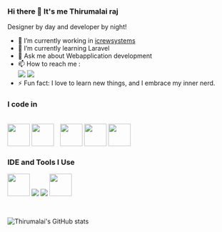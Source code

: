 ### Hi there 👋 It's me Thirumalai raj
Designer by day and developer by night!
- 🔭 I’m currently working in [icrewsystems](https://icrewsystems.com/)                                                 
- 🌱 I’m currently learning Laravel
- 💬 Ask me about Webapplication development
- 📫 How to reach me :
<br />  [<img src="https://img.shields.io/badge/LinkedIn-0077B5?style=for-the-badge&logo=linkedin&logoColor=white" />](https://www.linkedin.com/in/thirumalai-raj-a10a031b3/)
[<img src="https://img.shields.io/badge/instagram-%23E4405F.svg?&style=for-the-badge&logo=instagram&logoColor=white" />](https://www.instagram.com/m_e_c_h_o_n_b.o.y_/)
- ⚡ Fun fact: I love to learn new things, and I embrace my inner nerd. 

### I code in
<br /> <img height="50" width="50"  src="https://img.icons8.com/dusk/128/000000/php-logo.png"/>  <img style="margin-right:10px" height="50" width="50"  src="https://laravel.com/img/logomark.min.svg" />  <img  height="50" width="50"  src="https://www.vectorlogo.zone/logos/tailwindcss/tailwindcss-icon.svg" />   <img  height="50" width="50"  src="https://www.vectorlogo.zone/logos/getbootstrap/getbootstrap-icon.svg" /> <img height="50" width="50" src="https://img.icons8.com/color/48/000000/javascript.png"/> 
### IDE and Tools I Use
<img height="50" width="50" src="https://img.icons8.com/color/48/000000/visual-studio-code-2019.png"/>  <img  src="https://img.icons8.com/color/50/000000/git.png"/> <img src="https://www.vectorlogo.zone/logos/github/github-ar21.svg"/> <img height="50" width="50" src="https://www.vectorlogo.zone/logos/figma/figma-icon.svg" />

<br />


![Thirumalai's GitHub stats](https://github-readme-stats.vercel.app/api?username=Thirumalai15&theme=dark&include_all_commits=true&show_icons=true)
